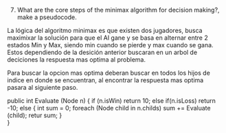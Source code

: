 7. What are the core steps of the minimax algorithm for decision making?, make a pseudocode.

La lógica del algoritmo minimax es que existen dos jugadores, busca maximixar la solución para que el AI gane y se basa en alternar entre 2 estados Min y Max, siendo min cuando se pierde y max cuando se gana. Estos dependiendo de la desición anterior buscaran en un arbol de deciciones la respuesta mas optima al problema.

Para buscar la opcion mas optima deberan buscar en todos los hijos de indice en donde se encuentran, al encontrar la respuesta mas optima pasara al siguiente paso.

public int Evaluate (Node n)
{
  if (n.isWin)
    return 10;
  else if(n.isLoss)
    return -10;
  else
  {
    int sum = 0;
    foreach (Node child in n.childs)
      sum += Evaluate (child);
    retur sum;
  }   
}


